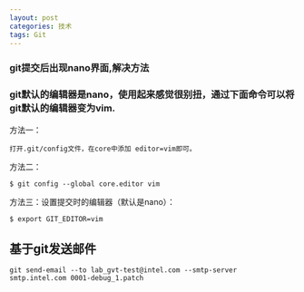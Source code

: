 ```yaml
---
layout: post
categories: 技术
tags: Git   
---
```


### git提交后出现nano界面,解决方法

### git默认的编辑器是nano，使用起来感觉很别扭，通过下面命令可以将git默认的编辑器变为vim.


方法一：


	打开.git/config文件，在core中添加 editor=vim即可。

方法二：

	$ git config --global core.editor vim
	
	
方法三：设置提交时的编辑器（默认是nano）：

	$ export GIT_EDITOR=vim  



## 基于git发送邮件

	git send-email --to lab_gvt-test@intel.com --smtp-server smtp.intel.com 0001-debug_1.patch
